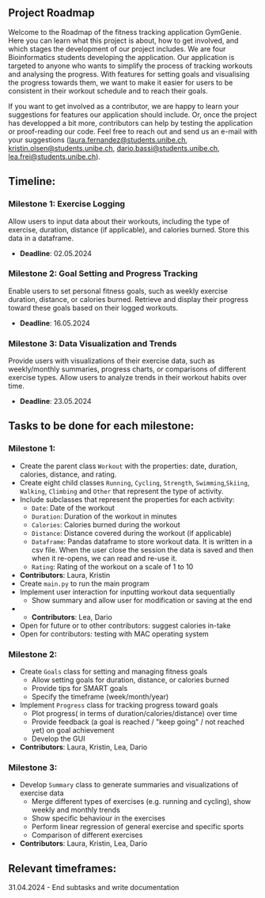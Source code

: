 ## Project Roadmap

Welcome to the Roadmap of the fitness tracking application GymGenie. Here you can learn what this project is about, how to get involved, and which stages the development of our project includes.
We are four Bioinformatics students developing the application. Our application is targeted to anyone who wants to simplify the process of tracking workouts and analysing the progress. With features for setting goals and visualising the progress towards them, we want to make it easier for users to be consistent in their workout schedule and to reach their goals.

If you want to get involved as a contributor, we are happy to learn your suggestions for features our application should include. Or, once the project has developped a bit more, contributors can help by testing the application or proof-reading our code.  Feel free to reach out and send us an e-mail with your suggestions (laura.fernandez@students.unibe.ch, kristin.olsen@students.unibe.ch, dario.bassi@students.unibe.ch, lea.frei@students.unibe.ch).

## Timeline:

### Milestone 1: Exercise Logging
Allow users to input data about their workouts, including the type of exercise, duration, distance (if applicable), and calories burned. Store this data in a dataframe.
- **Deadline**: 02.05.2024

### Milestone 2: Goal Setting and Progress Tracking
Enable users to set personal fitness goals, such as weekly exercise duration, distance, or calories burned. Retrieve and display their progress toward these goals based on their logged workouts.
- **Deadline**: 16.05.2024

### Milestone 3: Data Visualization and Trends
Provide users with visualizations of their exercise data, such as weekly/monthly summaries, progress charts, or comparisons of different exercise types. Allow users to analyze trends in their workout habits over time.
- **Deadline**: 23.05.2024

## Tasks to be done for each milestone:

### Milestone 1:

- Create the parent class `Workout` with the properties: date, duration, calories, distance, and rating.
- Create eight child classes `Running`, `Cycling`, `Strength`, `Swimming`,`Skiing`, `Walking`, `Climbing` and `Other` that represent the type of activity.
- Include subclasses that represent the properties for each activity:
    - `Date`: Date of the workout
    - `Duration`: Duration of the workout in minutes
    - `Calories`: Calories burned during the workout
    - `Distance`: Distance covered during the workout (if applicable)
    - `Dataframe`: Pandas dataframe to store workout data. 
                  It is written in a csv file. When the user close the session the data is saved and then when it re-opens, we can read and re-use it.
    - `Rating`: Rating of the workout on a scale of 1 to 10
- **Contributors**: Laura, Kristin
- Create `main.py` to run the main program 
- Implement user interaction for inputting workout data sequentially
  - Show summary and allow user for modification or saving at the end
- - **Contributors**: Lea, Dario
- Open for future or to other contributors: suggest calories in-take
- Open for contributors: testing with MAC operating system


### Milestone 2:
- Create `Goals` class for setting and managing fitness goals
  - Allow setting goals for duration, distance, or calories burned 
  - Provide tips for SMART goals
  - Specify the timeframe (week/month/year)
- Implement `Progress` class for tracking progress toward goals
  - Plot progress( in terms of duration/calories/distance) over time 
  - Provide feedback (a goal is reached / "keep going" / not reached yet) on goal achievement
  - Develop the GUI
- **Contributors**: Laura, Kristin, Lea, Dario

### Milestone 3:
- Develop `Summary` class to generate summaries and visualizations of exercise data
  - Merge different types of exercises (e.g. running and cycling), show weekly and monthly trends
  - Show specific behaviour in the exercises
  - Perform linear regression of general exercise and specific sports
  - Comparison of different exercises
- **Contributors**: Laura, Kristin, Lea, Dario

## Relevant timeframes:
31.04.2024 - End subtasks and write documentation





